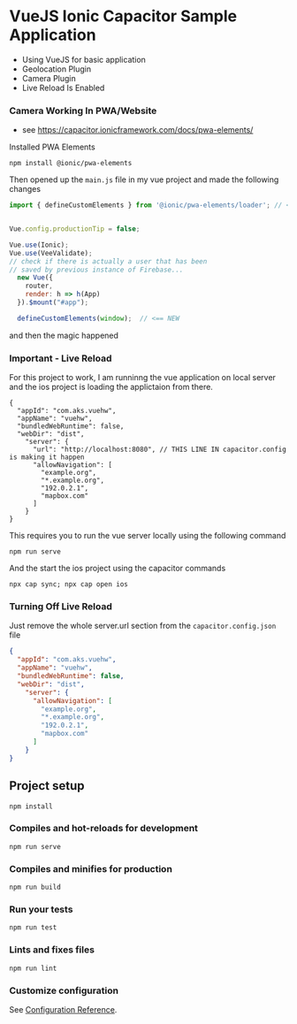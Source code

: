 # VueJS Ionic Capacitor Sample Application

- Using VueJS for basic application
- Geolocation Plugin
- Camera Plugin
- Live Reload Is Enabled

### Camera Working In PWA/Website

- see https://capacitor.ionicframework.com/docs/pwa-elements/

Installed PWA Elements
```
npm install @ionic/pwa-elements
```
Then opened up the `main.js` file in my vue project and made the following changes
```javascript
import { defineCustomElements } from '@ionic/pwa-elements/loader'; // <== NEW


Vue.config.productionTip = false;

Vue.use(Ionic);
Vue.use(VeeValidate);
// check if there is actually a user that has been
// saved by previous instance of Firebase...
  new Vue({
    router,
    render: h => h(App)
  }).$mount("#app");

  defineCustomElements(window);  // <== NEW

```
and then the magic happened

### Important - Live Reload
For this project to work, I am runninng the vue application on local server and the ios project is loading the applictaion from there.

```
{
  "appId": "com.aks.vuehw",
  "appName": "vuehw",
  "bundledWebRuntime": false,
  "webDir": "dist",
    "server": {
      "url": "http://localhost:8080", // THIS LINE IN capacitor.config is making it happen
      "allowNavigation": [
        "example.org",
        "*.example.org",
        "192.0.2.1",
        "mapbox.com"
      ]
    }
}
```
This requires you to run the vue server locally using the following command
```
npm run serve
```
And the start the ios project using the capacitor commands
```
npx cap sync; npx cap open ios
```

### Turning Off Live Reload
Just remove the whole server.url section from the `capacitor.config.json` file
```json
{
  "appId": "com.aks.vuehw",
  "appName": "vuehw",
  "bundledWebRuntime": false,
  "webDir": "dist",
    "server": {
      "allowNavigation": [
        "example.org",
        "*.example.org",
        "192.0.2.1",
        "mapbox.com"
      ]
    }
}
```

## Project setup
```
npm install
```

### Compiles and hot-reloads for development
```
npm run serve
```

### Compiles and minifies for production
```
npm run build
```

### Run your tests
```
npm run test
```

### Lints and fixes files
```
npm run lint
```

### Customize configuration
See [Configuration Reference](https://cli.vuejs.org/config/).
